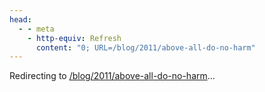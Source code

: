 ```yaml
---
head:
  - - meta
    - http-equiv: Refresh
      content: "0; URL=/blog/2011/above-all-do-no-harm"
---
```


Redirecting to <a href="/blog/2011/above-all-do-no-harm">/blog/2011/above-all-do-no-harm</a>…